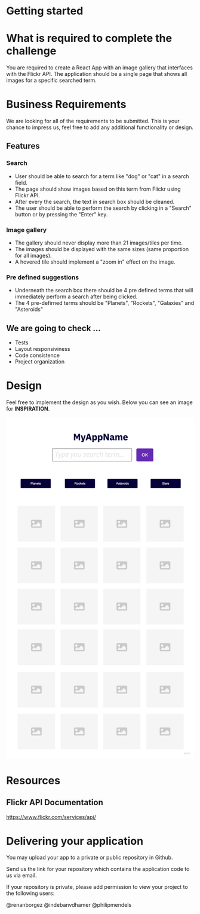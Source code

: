 # Getting started

# What is required to complete the challenge

You are required to create a React App with an image gallery that interfaces with the Flickr API.
The application should be a single page that shows all images for a specific searched term.

# Business Requirements

We are looking for all of the requirements to be submitted. This is your chance to impress us, feel free to add any additional functionality or design.

## Features

### Search

  * User should be able to search for a term like "dog" or "cat" in a search field.
  * The page should show images based on this term from Flickr using Flickr API.
  * After every the search, the text in search box should be cleaned.
  * The user should be able to perform the search by clicking in a "Search" button or by pressing the "Enter" key.

### Image gallery

  * The gallery should never display more than 21 images/tiles per time.
  * The images should be displayed with the same sizes (same proportion for all images).
  * A hovered tile should implement a "zoom in" effect on the image.

### Pre defined suggestions

  * Underneath the search box there should be 4 pre defined terms that will immediately perform a search after being clicked.
  * The 4 pre-defirned terms should be "Planets", "Rockets", "Galaxies" and "Asteroids"

## We are going to check ...

  * Tests
  * Layout responsiviness
  * Code consistence
  * Project organization

# Design

Feel free to implement the design as you wish.
Below you can see an image for **INSPIRATION**.

<img src="./images/inspiration.jpg" alt="Inspiration">

# Resources

## Flickr API Documentation

https://www.flickr.com/services/api/

# Delivering your application

You may upload your app to a private or public repository in Github.

Send us the link for your repository which contains the application code to us via email.

If your repository is private, please add permission to view your project to the following users:

@renanborgez @indebanvdhamer @philipmendels
